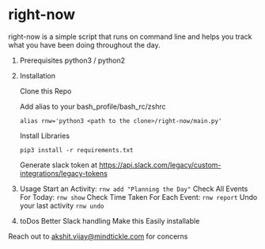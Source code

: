 # right-now
right-now is a simple script that runs on command line and helps you track what you have been doing throughout the day.

1. Prerequisites
   python3 / python2

2. Installation

    Clone this Repo

    Add alias to your bash_profile/bash_rc/zshrc

       alias rnw='python3 <path to the clone>/right-now/main.py'  

    Install Libraries

       pip3 install -r requirements.txt
    
    Generate slack token at https://api.slack.com/legacy/custom-integrations/legacy-tokens
    
3. Usage
   Start an Activity:
       ``` rnw add "Planning the Day" ```
   Check All Events For Today:
       ``` rnw show ```
   Check Time Taken For Each Event:
       ``` rnw report ```
   Undo your last activity
       ``` rnw undo ```

4. toDos
     Better Slack handling
     Make this Easily installable

Reach out to akshit.vijay@mindtickle.com for concerns
